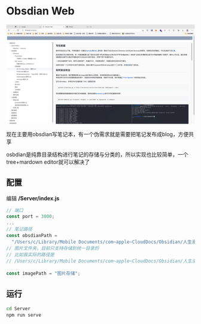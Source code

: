 # Obsdian Web

![](/image/index.jpg)

现在主要用obsdian写笔记本，有一个伪需求就是需要把笔记发布成blog，方便共享

osbdian是纯靠目录结构进行笔记的存储与分类的，所以实现也比较简单，一个tree+mardown editor就可以解决了

## 配置
编辑 **/Server/index.js**

```js
// 端口
const port = 3000;
...
// 笔记路径
const obsdianPath =
  "/Users/c/Library/Mobile Documents/com~apple~CloudDocs/Obsidian/人生漫漫/人生漫漫";
// 图片文件夹，目前只支持存储到统一目录的
// 比如我实际的路径是
// /Users/c/Library/Mobile Documents/com~apple~CloudDocs/Obsidian/人生漫漫/人生漫漫/图片存储

const imagePath = "图片存储";
```

## 运行
```bash
cd Server
npm run serve
```